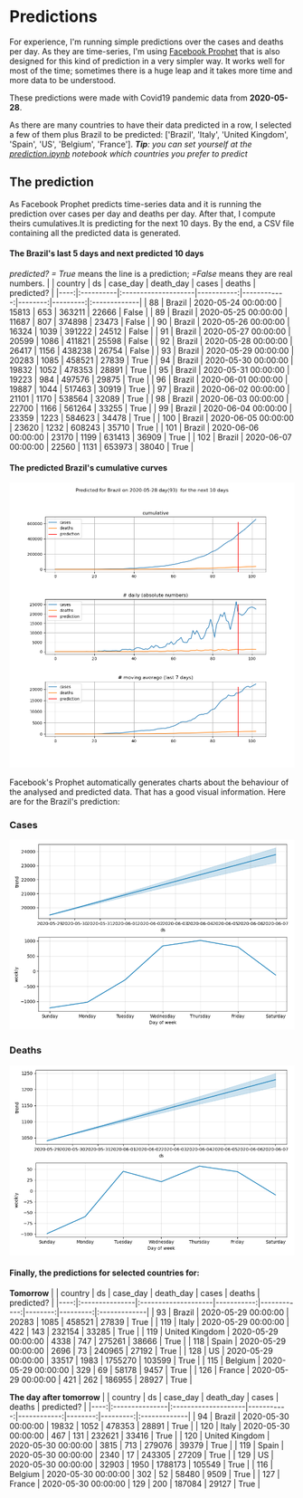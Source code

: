 # **Predictions**
For experience, I'm running simple predictions over the cases and deaths per day. As they are time-series, I'm using [Facebook Prophet](https://facebook.github.io/prophet/docs/quick_start.html) that is also designed for this kind of prediction in a very simpler way. It works well for most of the time; sometimes there is a huge leap and it takes more time and more data to be understood.

These predictions were made with Covid19 pandemic data from **2020-05-28**.

As there are many countries to have their data predicted in a row, I selected a few of them plus Brazil to be predicted:
['Brazil', 'Italy', 'United Kingdom', 'Spain', 'US', 'Belgium', 'France'].
***Tip**: you can set yourself at the *[prediction.ipynb](../prediction.ipynb)* notebook which countries you prefer to predict*


## The prediction
As Facebook Prophet predicts time-series data and it is running the prediction over cases per day and deaths per day. After that, I compute theirs cumulatives.It is predicting for the next 10 days.
By the end, a CSV file containing all the predicted data is generated.

#### The Brazil's last 5 days and next predicted 10 days
*predicted? = True* means the line is a prediction; *=False* means they are real numbers.
|     | country   | ds                  |   case_day |   death_day |   cases |   deaths | predicted?   |
|----:|:----------|:--------------------|-----------:|------------:|--------:|---------:|:-------------|
|  88 | Brazil    | 2020-05-24 00:00:00 |      15813 |         653 |  363211 |    22666 | False        |
|  89 | Brazil    | 2020-05-25 00:00:00 |      11687 |         807 |  374898 |    23473 | False        |
|  90 | Brazil    | 2020-05-26 00:00:00 |      16324 |        1039 |  391222 |    24512 | False        |
|  91 | Brazil    | 2020-05-27 00:00:00 |      20599 |        1086 |  411821 |    25598 | False        |
|  92 | Brazil    | 2020-05-28 00:00:00 |      26417 |        1156 |  438238 |    26754 | False        |
|  93 | Brazil    | 2020-05-29 00:00:00 |      20283 |        1085 |  458521 |    27839 | True         |
|  94 | Brazil    | 2020-05-30 00:00:00 |      19832 |        1052 |  478353 |    28891 | True         |
|  95 | Brazil    | 2020-05-31 00:00:00 |      19223 |         984 |  497576 |    29875 | True         |
|  96 | Brazil    | 2020-06-01 00:00:00 |      19887 |        1044 |  517463 |    30919 | True         |
|  97 | Brazil    | 2020-06-02 00:00:00 |      21101 |        1170 |  538564 |    32089 | True         |
|  98 | Brazil    | 2020-06-03 00:00:00 |      22700 |        1166 |  561264 |    33255 | True         |
|  99 | Brazil    | 2020-06-04 00:00:00 |      23359 |        1223 |  584623 |    34478 | True         |
| 100 | Brazil    | 2020-06-05 00:00:00 |      23620 |        1232 |  608243 |    35710 | True         |
| 101 | Brazil    | 2020-06-06 00:00:00 |      23170 |        1199 |  631413 |    36909 | True         |
| 102 | Brazil    | 2020-06-07 00:00:00 |      22560 |        1131 |  653973 |    38040 | True         |

 #### The predicted Brazil's cumulative curves
![](brazil_predictions.png)

Facebook's Prophet automatically generates charts about the behaviour of the analysed and predicted data. That has a good visual information. Here are for the Brazil's prediction:
### Cases
![](brazil_prophet_cases.png)

 ### Deaths
![](brazil_prophet_deaths.png)
#### Finally, the predictions for selected countries for:
**Tomorrow**
|     | country        | ds                  |   case_day |   death_day |   cases |   deaths | predicted?   |
|----:|:---------------|:--------------------|-----------:|------------:|--------:|---------:|:-------------|
|  93 | Brazil         | 2020-05-29 00:00:00 |      20283 |        1085 |  458521 |    27839 | True         |
| 119 | Italy          | 2020-05-29 00:00:00 |        422 |         143 |  232154 |    33285 | True         |
| 119 | United Kingdom | 2020-05-29 00:00:00 |       4338 |         747 |  275261 |    38666 | True         |
| 118 | Spain          | 2020-05-29 00:00:00 |       2696 |          73 |  240965 |    27192 | True         |
| 128 | US             | 2020-05-29 00:00:00 |      33517 |        1983 | 1755270 |   103599 | True         |
| 115 | Belgium        | 2020-05-29 00:00:00 |        329 |          69 |   58178 |     9457 | True         |
| 126 | France         | 2020-05-29 00:00:00 |        421 |         262 |  186955 |    28927 | True         |

 **The day after tomorrow** 
|     | country        | ds                  |   case_day |   death_day |   cases |   deaths | predicted?   |
|----:|:---------------|:--------------------|-----------:|------------:|--------:|---------:|:-------------|
|  94 | Brazil         | 2020-05-30 00:00:00 |      19832 |        1052 |  478353 |    28891 | True         |
| 120 | Italy          | 2020-05-30 00:00:00 |        467 |         131 |  232621 |    33416 | True         |
| 120 | United Kingdom | 2020-05-30 00:00:00 |       3815 |         713 |  279076 |    39379 | True         |
| 119 | Spain          | 2020-05-30 00:00:00 |       2340 |          17 |  243305 |    27209 | True         |
| 129 | US             | 2020-05-30 00:00:00 |      32903 |        1950 | 1788173 |   105549 | True         |
| 116 | Belgium        | 2020-05-30 00:00:00 |        302 |          52 |   58480 |     9509 | True         |
| 127 | France         | 2020-05-30 00:00:00 |        129 |         200 |  187084 |    29127 | True         |